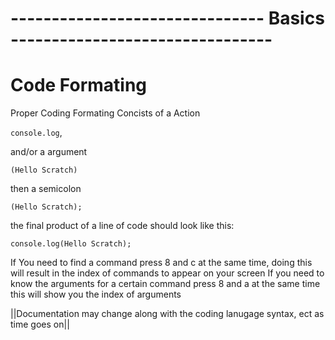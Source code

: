 # ------------------------------- Basics --------------------------------
                              
                             
  # **Code Formating**
Proper Coding Formating Concists of a Action 

```console.log```, 

and/or a argument 

```(Hello Scratch)```

then a semicolon

```(Hello Scratch);```

the final product of a line of code should look like this:

```console.log(Hello Scratch);```

If You need to find a command press 8 and c at the same time, doing this will result in the index of commands to appear on your screen
If you need to know the arguments for a certain command press 8 and a at the same time this will show you the index of arguments

||Documentation may change along with the coding lanugage syntax, ect as time goes on||
